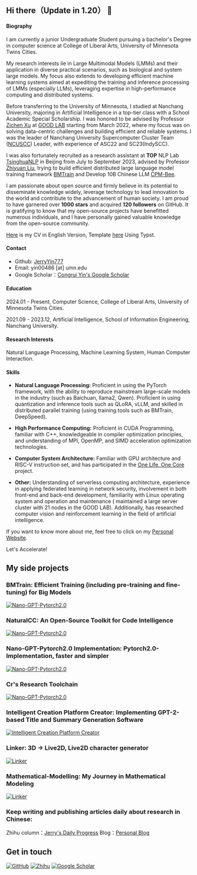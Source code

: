 ## Hi there（Update in 1.20） 👋
#### Biography
I am currently a junior Undergraduate Student pursuing a bachelor's Degree in computer science at College of Liberal Arts, University of Minnesota Twins Cities.

My research interests lie in Large Multimodal Models (LMMs) and their application in diverse practical scenarios, such as biological and system large models. My focus also extends to developing efficient machine learning systems aimed at expediting the training and inference processing of LMMs (especially LLMs), leveraging expertise in high-performance computing and distributed systems.

Before transferring to the University of Minnesota, I studied at Nanchang University, majoring in Artificial Intelligence in a top-tier class with a School Academic Special Scholarship. I was honored to be advised by Professor [Zichen Xu](https://good.ncu.edu.cn/Pages/Professor.html) at [GOOD LAB](https://good.ncu.edu.cn) starting from March 2022, where my focus was on solving data-centric challenges and building efficient and reliable systems. I was the leader of Nanchang University Supercomputer Cluster Team ([NCUSCC](https://hpc.ncuscc.tech/)) Leader, with experience of ASC22 and SC23(IndySCC).

I was also fortunately recruited as a research assistant at **TOP** NLP Lab [TsinghuaNLP](https://github.com/thunlp) in Beijing from July to September 2023, advised by Professor [Zhiyuan Liu](https://nlp.csai.tsinghua.edu.cn/~lzy/), trying to build efficient distributed large language model training framework [BMTrain](https://github.com/OpenBMB/BMTrain) and Develop 10B Chinese LLM [CPM-Bee](https://github.com/OpenBMB/CPM-Bee/blob/main/README_en.md).

I am passionate about open source and firmly believe in its potential to disseminate knowledge widely, leverage technology to lead innovation to the world and contribute to the advancement of human society. I am proud to have garnered over **1000 stars** and acquired **120 followers** on GitHub. It is gratifying to know that my open-source projects have benefitted numerous individuals, and I have personally gained valuable knowledge from the open-source community.

[Here](https://jerrysys.top/docs/Congrui_Yin_CV.pdf) is my CV in English Version, Template [here](https://github.com/JerryYin777/Jerry_CV) Using Typst.
#### Contact
* Github: [JerryYin777](https://github.com/JerryYin777)
* Email: yin00486 [at] umn.edu
* Google Scholar：[Congrui Yin's Google Scholar](https://scholar.google.com/citations?hl=en&user=7gsdLw4AAAAJ)

#### Education
2024.01 - Present, Computer Science, College of Liberal Arts, University of Minnesota Twins Cities.

2021.09 - 2023.12, Artificial Intelligence, School of Information Engineering, Nanchang University.

#### Research Interests
Natural Language Processing, Machine Learning System, Human Computer Interaction.

#### Skills
* **Natural Language Processing:** Proficient in using the PyTorch framework, with the ability to reproduce mainstream large-scale models in the industry (such as Baichuan, llama2, Qwen). Proficient in using quantization and inference tools such as QLoRA, vLLM, and skilled in distributed parallel training (using training tools such as BMTrain, DeepSpeed).

* **High Performance Computing:** Proficient in CUDA Programming, familiar with C++, knowledgeable in compiler optimization principles, and understanding of MPI, OpenMP, and SIMD acceleration optimization technologies.

* **Computer System Architecture:** Familiar with GPU architecture and RISC-V instruction set, and has participated in the [One Life, One Core](https://ysyx.oscc.cc/) project.

* **Other:** Understanding of serverless computing architecture, experience in applying federated learning in network security, involvement in both front-end and back-end development, familiarity with Linux operating system and operation and maintenance ( maintained a large server cluster with 21 nodes in the GOOD LAB). Additionally, has researched computer vision and reinforcement learning in the field of artificial intelligence.

If you want to know more about me, feel free to click on my [Personal Website](https://jerryyin777.github.io/).

Let's Accelerate!

## My side projects

### BMTrain: Efficient Training (including pre-training and fine-tuning) for Big Models

[![Nano-GPT-Pytorch2.0](https://github-readme-stats.vercel.app/api/pin?username=OpenBMB&repo=BMTrain&theme=radical)](https://github.com/OpenBMB/BMTrain)

### NaturalCC: An Open-Source Toolkit for Code Intelligence

[![Nano-GPT-Pytorch2.0](https://github-readme-stats.vercel.app/api/pin?username=CGCL-Codes&repo=naturalcc&theme=radical)](https://github.com/CGCL-Codes/naturalcc)

### Nano-GPT-Pytorch2.0 Implementation: Pytorch2.0-Implementation, faster and simpler

[![Nano-GPT-Pytorch2.0](https://github-readme-stats.vercel.app/api/pin?username=JerryYin777&repo=NanoGPT-Pytorch2.0-Implementation&theme=radical)](https://github.com/JerryYin777/NanoGPT-Pytorch2.0-Implementation)

### Cr's Research Toolchain

[![Nano-GPT-Pytorch2.0](https://github-readme-stats.vercel.app/api/pin?username=JerryYin777&repo=Cr_Research_Toolchain&theme=radical)](https://github.com/JerryYin777/Cr_Research_Toolchain)

### Intelligent Creation Platform Creator: Implementing GPT-2-based Title and Summary Generation Software

[![Intelligent Creation Platform Creator](https://github-readme-stats.vercel.app/api/pin?username=JerryYin777&repo=IntelligentCreator&theme=radical)](https://github.com/JerryYin777/IntelligentCreator)

### Linker: 3D -> Live2D, Live2D character generator

[![Linker](https://github-readme-stats.vercel.app/api/pin?username=JerryYin777&repo=Linker&theme=radical)](https://github.com/JerryYin777/Linker)

### Mathematical-Modelling: My Journey in Mathematical Modeling

[![Linker](https://github-readme-stats.vercel.app/api/pin?username=JerryYin777&repo=Mathematical-Modelling&theme=radical)](https://github.com/JerryYin777/Mathematical-Modelling)

### Keep writing and publishing articles daily about research in Chinese:

Zhihu column：[Jerry's Daily Progress](https://www.zhihu.com/column/c_1531067260675940352)
Blog：[Personal Blog](https://jerryyin777.github.io/)


## Get in touch

[![GitHub](https://img.shields.io/badge/GitHub-grey?logo=github)](https://github.com/JerryYin777)
[![Zhihu](https://img.shields.io/badge/知乎-white?logo=zhihu)](https://www.zhihu.com/people/ycr222)
[![Google Scholar](https://img.shields.io/badge/Google%20Scholar-%20-lightgrey)](https://scholar.google.com/citations?hl=en&user=7gsdLw4AAAAJ)


